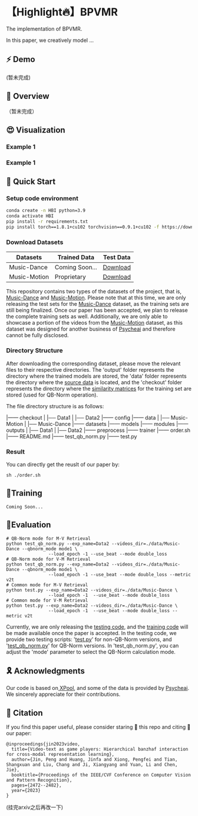
# 【Highlight🔥】BPVMR

The implementation of BPVMR.

In this paper, we creatively model ...

## ⚡ Demo

(暂未完成)

## 🌟 Overview

（暂未完成）

## 😍 Visualization

### Example 1

### Example 1

## 🚀 Quick Start

### Setup code environment

```sh
conda create -n HBI python=3.9
conda activate HBI
pip install -r requirements.txt
pip install torch==1.8.1+cu102 torchvision==0.9.1+cu102 -f https://download.pytorch.org/whl/torch_stable.html
```

### Download Datasets

| Datasets     | Trained Data   | Test Data                                                             |
| ------------ | -------------- | --------------------------------------------------------------------- |
| Music-Dance  | Coming Soon... | [Download](https://pan.xunlei.com/s/VNZnwgUBLnxmw34YMYy1KZIeA1?pwd=ubuq) |
| Music-Motion | Proprietary    | [Download](https://pan.xunlei.com/s/VNZnwuKEp6fBzFJoNCEmeV2ZA1?pwd=tzve) |

This repository contains two types of the datasets of the project, that is, [Music-Dance]() and [Music-Motion](). Please note that at this time, we are only releasing the test sets for the [Music-Dance]() dataset, as the training sets are still being finalized. Once our paper has been accepted, we plan to release the complete training sets as well. Additionally, we are only able to showcase a portion of the videos from the [Music-Motion]() dataset, as this dataset was designed for another business of [Psycheai](https://www.psyai.com/home) and therefore cannot be fully disclosed.

### Directory Structure

After downloading the corresponding dataset, please move the relevant files to their respective directories. The 'output' folder represents the directory where the trained models are stored, the 'data' folder represents the directory where the [source data]() is located, and the 'checkout' folder represents the directory where the [similarity matrices]() for the training set are stored (used for QB-Norm operation).

The file directory  structure is as follows:

|—— checkout
|       |── Data1
|       |── Data2
|—— config
|—— data
|       |── Music-Motion
|       |── Music-Dance
|—— datasets
|—— models
|—— modules
|—— outputs
|       |── Data1
|       |── Data2
|—— preprocess
|—— trainer
|—— order.sh
|—— README.md
|—— test_qb_norm.py
|—— test.py

### Result

You can directly get the reuslt of our paper by:

```
sh ./order.sh
```

## 🚀Training

```
Coming Soon...
```

## 🚀Evaluation

```shell
# QB-Norm mode for M-V Retrieval
python test_qb_norm.py --exp_name=Data2 --videos_dir=./data/Music-Dance --qbnorm_mode mode1 \
                --load_epoch -1 --use_beat --mode double_loss
# QB-Norm mode for V-M Retrieval
python test_qb_norm.py --exp_name=Data2 --videos_dir=./data/Music-Dance --qbnorm_mode mode1 \
                --load_epoch -1 --use_beat --mode double_loss --metric v2t
# Common mode for M-V Retrieval
python test.py --exp_name=Data2 --videos_dir=./data/Music-Dance \
                --load_epoch -1  --use_beat --mode double_loss
# Common mode for V-M Retrieval
python test.py --exp_name=Data2 --videos_dir=./data/Music-Dance \
                --load_epoch -1  --use_beat --mode double_loss --metric v2t
```

Currently, we are only releasing the [testing code](), and the [training code]() will be made available once the paper is accepted. In the testing code, we provide two testing scripts: '[test.py]()' for non-QB-Norm versions, and '[test_qb_norm.py]()' for QB-Norm versions. In 'test_qb_norm.py', you can adjust the 'mode' parameter to select the QB-Norm calculation mode.

## 🎗️ Acknowledgments

Our code is based on[ XPool](https://github.com/layer6ai-labs/xpool), and some of the data is provided by [Psycheai](https://www.psyai.com/home). We sincerely appreciate for their contributions.

## 📌 Citation

If you find this paper useful, please consider staring 🌟 this repo and citing 📑 our paper:

```
@inproceedings{jin2023video,
  title={Video-text as game players: Hierarchical banzhaf interaction for cross-modal representation learning},
  author={Jin, Peng and Huang, Jinfa and Xiong, Pengfei and Tian, Shangxuan and Liu, Chang and Ji, Xiangyang and Yuan, Li and Chen, Jie},
  booktitle={Proceedings of the IEEE/CVF Conference on Computer Vision and Pattern Recognition},
  pages={2472--2482},
  year={2023}
}
```

(挂完arxiv之后再改一下)
